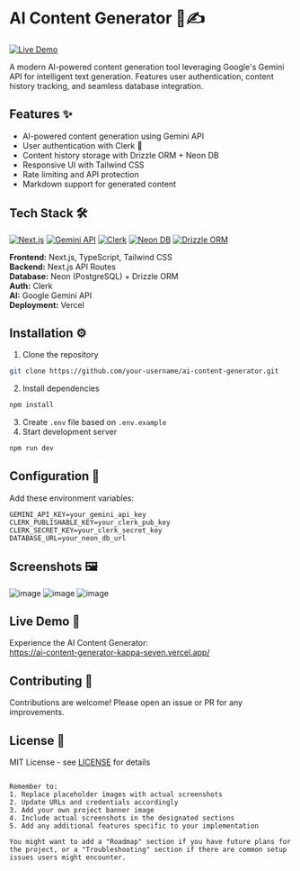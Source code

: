 


# AI Content Generator 🤖✍️

[![Live Demo](https://img.shields.io/badge/Live_Demo-000000?style=for-the-badge&logo=vercel&logoColor=white)](https://ai-content-generator-kappa-seven.vercel.app/)

A modern AI-powered content generation tool leveraging Google's Gemini API for intelligent text generation. Features user authentication, content history tracking, and seamless database integration.

## Features ✨

- AI-powered content generation using Gemini API
- User authentication with Clerk 🔐
- Content history storage with Drizzle ORM + Neon DB
- Responsive UI with Tailwind CSS
- Rate limiting and API protection
- Markdown support for generated content

## Tech Stack 🛠️

[![Next.js](https://img.shields.io/badge/Next.js-000000?style=flat-square&logo=next.js&logoColor=white)](https://nextjs.org/)
[![Gemini API](https://img.shields.io/badge/Google_Gemini-4285F4?style=flat-square&logo=google&logoColor=white)](https://ai.google.dev/)
[![Clerk](https://img.shields.io/badge/Clerk-Auth-000000?style=flat-square)](https://clerk.dev/)
[![Neon DB](https://img.shields.io/badge/Neon_DB-00E59B?style=flat-square)](https://neon.tech/)
[![Drizzle ORM](https://img.shields.io/badge/Drizzle_ORM-FFCA28?style=flat-square)](https://orm.drizzle.team/)

**Frontend:** Next.js, TypeScript, Tailwind CSS  
**Backend:** Next.js API Routes  
**Database:** Neon (PostgreSQL) + Drizzle ORM  
**Auth:** Clerk  
**AI:** Google Gemini API  
**Deployment:** Vercel

## Installation ⚙️

1. Clone the repository
```bash
git clone https://github.com/your-username/ai-content-generator.git
```
2. Install dependencies
```bash
npm install
```
3. Create `.env` file based on `.env.example`
4. Start development server
```bash
npm run dev
```

## Configuration 🔧

Add these environment variables:
```env
GEMINI_API_KEY=your_gemini_api_key
CLERK_PUBLISHABLE_KEY=your_clerk_pub_key
CLERK_SECRET_KEY=your_clerk_secret_key
DATABASE_URL=your_neon_db_url
```

## Screenshots 🖼️

<!-- Add your screenshots here -->
![image](https://github.com/user-attachments/assets/63de869b-f4c5-4dbd-bd16-fbf0bc1100a4)
![image](https://github.com/user-attachments/assets/01c33551-88b7-4987-bad6-4cddf9bbc8eb)
![image](https://github.com/user-attachments/assets/b11ba548-8c2f-442f-89eb-19a762cf5b6f)

## Live Demo 🚀

Experience the AI Content Generator:  
https://ai-content-generator-kappa-seven.vercel.app/

## Contributing 🤝

Contributions are welcome! Please open an issue or PR for any improvements.

## License 📄

MIT License - see [LICENSE](LICENSE) for details
```

Remember to:
1. Replace placeholder images with actual screenshots
2. Update URLs and credentials accordingly
3. Add your own project banner image
4. Include actual screenshots in the designated sections
5. Add any additional features specific to your implementation

You might want to add a "Roadmap" section if you have future plans for the project, or a "Troubleshooting" section if there are common setup issues users might encounter.
